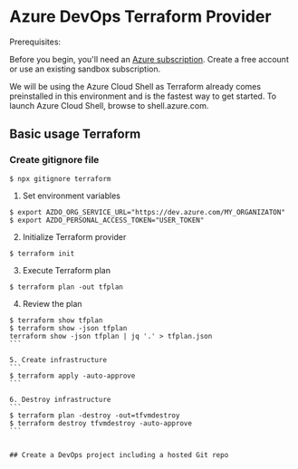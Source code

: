 # Azure DevOps Terraform Provider

Prerequisites:

Before you begin, you'll need an [Azure subscription](https://azure.microsoft.com/en-us/). Create a free account or use an existing sandbox subscription.

We will be using the Azure Cloud Shell as Terraform already comes preinstalled in this environment and is the fastest way to get started. To launch Azure Cloud Shell, browse to shell.azure.com.



## Basic usage Terraform

### Create gitignore file 
```
$ npx gitignore terraform
```

1. Set environment variables
```
$ export AZDO_ORG_SERVICE_URL="https://dev.azure.com/MY_ORGANIZATON"
$ export AZDO_PERSONAL_ACCESS_TOKEN="USER_TOKEN"
```

2. Initialize Terraform provider
```
$ terraform init
```

3. Execute Terraform plan
```
$ terraform plan -out tfplan 
```

4. Review the plan 
````
$ terraform show tfplan
$ terraform show -json tfplan
terraform show -json tfplan | jq '.' > tfplan.json
```

5. Create infrastructure
```
$ terraform apply -auto-approve
```

6. Destroy infrastructure
```
$ terraform plan -destroy -out=tfvmdestroy
$ terraform destroy tfvmdestroy -auto-approve
```


## Create a DevOps project including a hosted Git repo
